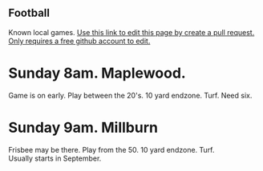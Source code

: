 ## Football

Known local games.  [Use this link to edit this page by create a pull request.  Only requires a free github account to edit.](https://github.com/mhsemcheski/mhsemcheski.github.io/edit/master/football.md)

# Sunday 8am. Maplewood.  
Game is on early.  Play between the 20's.  10 yard endzone.  Turf.
Need six.

# Sunday 9am. Millburn
Frisbee may be there.  Play from the 50.  10 yard endzone.  Turf.  
Usually starts in September.
